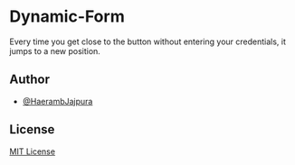 # Dynamic-Form
Every time you get close to the button without entering your credentials, it jumps to a new position.

## Author
- [@HaerambJajpura](https://github.com/HaerambJajpura)


## License
[MIT License](LICENSE)